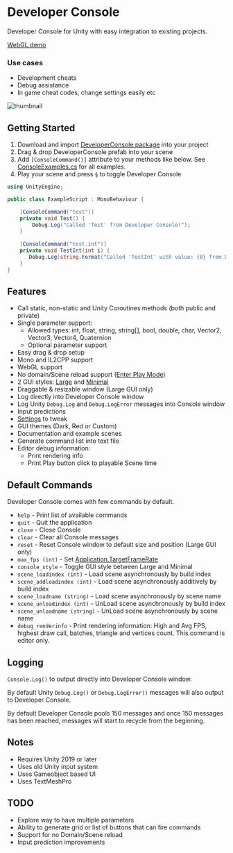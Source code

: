 # Developer Console

Developer Console for Unity with easy integration to existing projects.

[WebGL demo](https://anarkila.github.io/DeveloperConsole/Demo)

### Use cases 
- Development cheats
- Debug assistance
- In game cheat codes, change settings easily etc

![thumbnail](https://github.com/anarkila/DeveloperConsole/blob/main/Images/large_dark.PNG)

## Getting Started
1. Download and import [DeveloperConsole package](https://github.com/anarkila/DeveloperConsole/releases/download/v0.8.3/DeveloperConsole_0.8.3.unitypackage) into your project
2. Drag & drop DeveloperConsole prefab into your scene
3. Add ``[ConsoleCommand()]`` attribute to your methods like below. See [ConsoleExamples.cs](https://github.com/anarkila/DeveloperConsole/blob/main/Console/Assets/DeveloperConsole/Example%20scenes/Example%20scripts/ConsoleExamples.cs) for all examples. 
4. Play your scene and press ``§`` to toggle Developer Console

```C#
using UnityEngine;

public class ExampleScript : MonoBehaviour {

    [ConsoleCommand("test")]
    private void Test() {
        Debug.Log("Called 'Test' from Developer Console!");
    }
    
    [ConsoleCommand("test.int")]
    private void TestInt(int i) {
       Debug.Log(string.Format("Called 'TestInt' with value: {0} from Developer Console!", i));
    }
}
```

## Features

- Call static, non-static and Unity Coroutines methods (both public and private)
- Single parameter support:
    - Allowed types: int, float, string, string[], bool, double, char, Vector2, Vector3, Vector4, Quaternion
    - Optional parameter support
- Easy drag & drop setup
- Mono and IL2CPP support
- WebGL support
- No domain/Scene reload support ([Enter Play Mode](https://docs.unity3d.com/Manual/ConfigurableEnterPlayMode.html))
- 2 GUI styles: [Large](https://github.com/anarkila/DeveloperConsole/blob/main/Images/large_dark.PNG) and [Minimal](https://github.com/anarkila/DeveloperConsole/blob/main/Images/minimal.png)
- Draggable & resizable window (Large GUI only)
- Log directly into Developer Console window
- Log Unity ``Debug.Log`` and ``Debug.LogError`` messages into Console window
- Input predictions
- [Settings](https://github.com/anarkila/DeveloperConsole/blob/main/Images/settings.PNG) to tweak
- GUI themes (Dark, Red or Custom)
- Documentation and example scenes
- Generate command list into text file
- Editor debug information:
    - Print rendering info
    - Print Play button click to playable Scene time

## Default Commands
Developer Console comes with few commands by default.

* ``help`` - Print list of available commands
* ``quit`` - Quit the application
* ``close`` - Close Console
* ``clear`` - Clear all Console messages
* ``reset`` - Reset Console window to default size and position (Large GUI only)
* ``max_fps (int)`` - Set [Application.TargetFrameRate](https://docs.unity3d.com/ScriptReference/Application-targetFrameRate.html)
* ``console_style`` - Toggle GUI style between Large and Minimal
* ``scene_loadindex (int)`` - Load scene asynchronously by build index
* ``scene_addloadindex (int)`` - Load scene asynchronously additively by build index
* ``scene_loadname (string)`` - Load scene asynchronously by scene name
* ``scene_unloadindex (int)`` - UnLoad scene asynchronously by build index
* ``scene_unloadname (string)`` - UnLoad scene asynchronously by scene name
* ``debug_renderinfo`` - Print rendering information: High and Avg FPS, highest draw call, batches, triangle and vertices count. This command is editor only.

## Logging
``Console.Log()`` to output directly into Developer Console window.

By default Unity ``Debug.Log()`` or ``Debug.LogError()`` messages will also output to Developer Console.

By default Developer Console pools 150 messages and once 150 messages has been reached, messages will start to recycle from the beginning.

## Notes
- Requires Unity 2019 or later
- Uses old Unity input system
- Uses Gameobject based UI
- Uses TextMeshPro

## TODO
- Explore way to have multiple parameters
- Ability to generate grid or list of buttons that can fire commands
- Support for no Domain/Scene reload
- Input prediction improvements
